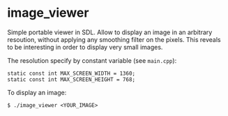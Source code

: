# image_viewer
Simple portable viewer in SDL. Allow to display an image in an arbitrary resoution, without applying any smoothing filter on the pixels. This reveals to be interesting in order to display very small images.

The resolution specify by constant variable (see ``main.cpp``):

```
static const int MAX_SCREEN_WIDTH = 1360;
static const int MAX_SCREEN_HEIGHT = 768;
```

To display an image:
```
$ ./image_viewer <YOUR_IMAGE>
```
